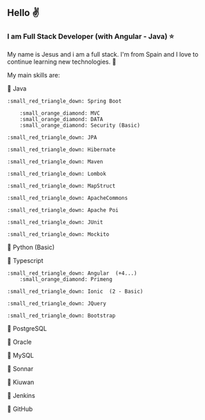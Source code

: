 ## Hello :v:

### I am Full Stack Developer (with Angular - Java) :star:

My name is Jesus and i am a full stack. I'm from Spain and I love to continue learning new technologies. :sparkling_heart:

My main skills are:

:red_circle: Java

	:small_red_triangle_down: Spring Boot
	
		:small_orange_diamond: MVC
		:small_orange_diamond: DATA
		:small_orange_diamond: Security (Basic)

	:small_red_triangle_down: JPA
	
	:small_red_triangle_down: Hibernate
	
	:small_red_triangle_down: Maven
	
	:small_red_triangle_down: Lombok
	
	:small_red_triangle_down: MapStruct
	
	:small_red_triangle_down: ApacheCommons
	
	:small_red_triangle_down: Apache Poi
	
	:small_red_triangle_down: JUnit
	
	:small_red_triangle_down: Mockito
	
:red_circle: Python (Basic)

:red_circle: Typescript

	:small_red_triangle_down: Angular  (+4...)
		:small_orange_diamond: Primeng

	:small_red_triangle_down: Ionic  (2 - Basic)
	
	:small_red_triangle_down: JQuery
	
	:small_red_triangle_down: Bootstrap
	

:red_circle: PostgreSQL

:red_circle: Oracle

:red_circle: MySQL

:red_circle: Sonnar

:red_circle: Kiuwan

:red_circle: Jenkins

:small_red_triangle_down: GitHub



